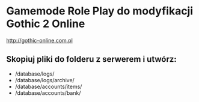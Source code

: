 # Gamemode Role Play do modyfikacji Gothic 2 Online
http://gothic-online.com.pl

## Skopiuj pliki do folderu z serwerem i utwórz:
* /database/logs/
* /database/logs/archive/
* /database/accounts/items/
* /database/accounts/bank/
